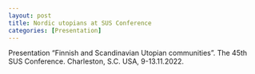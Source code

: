 ```yaml
---
layout: post
title: Nordic utopians at SUS Conference
categories: [Presentation]
---
```

Presentation “Finnish and Scandinavian Utopian communities”. The 45th SUS Conference. Charleston, S.C. USA, 9-13.11.2022.
